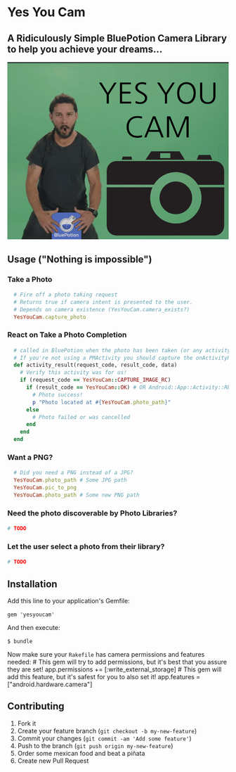 # Yes You Cam
## A **Ridiculous**ly Simple BluePotion Camera Library to help you achieve your dreams...
![Don't Shia Way](_art/yyc.png)

## Usage ("Nothing is impossible")

### Take a Photo

```ruby
  # Fire off a photo taking request
  # Returns true if camera intent is presented to the user.
  # Depends on camera existence (YesYouCam.camera_exists?)
  YesYouCam.capture_photo
```

### React on Take a Photo Completion
```ruby
  # called in BluePotion when the photo has been taken (or any activity is completed actually)
  # If you're not using a PMActivity you should capture the onActivityResult method.
  def activity_result(request_code, result_code, data)
    # Verify this activity was for us!
    if (request_code == YesYouCam::CAPTURE_IMAGE_RC)
      if (result_code == YesYouCam::OK) # OR Android::App::Activity::RESULT_OK
        # Photo success!
        p "Photo located at #{YesYouCam.photo_path}"
      else
        # Photo failed or was cancelled
      end
    end
  end
```

### Want a PNG?
```ruby
  # Did you need a PNG instead of a JPG?
  YesYouCam.photo_path # Some JPG path
  YesYouCam.pic_to_png
  YesYouCam.photo_path # Some new PNG path
```

### Need the photo discoverable by Photo Libraries?
```ruby
# TODO
```

### Let the user select a photo from their library?
```ruby
# TODO
```


## Installation

Add this line to your application's Gemfile:

    gem 'yesyoucam'

And then execute:

    $ bundle

Now make sure your `Rakefile` has camera permissions and features needed:
    # This gem will try to add permissions, but it's best that you assure they are set!
    app.permissions += [:write_external_storage]
    # This gem will add this feature, but it's safest for you to also set it!
    app.features = ["android.hardware.camera"]


## Contributing

1. Fork it
2. Create your feature branch (`git checkout -b my-new-feature`)
3. Commit your changes (`git commit -am 'Add some feature'`)
4. Push to the branch (`git push origin my-new-feature`)
5. Order some mexican food and beat a piñata
6. Create new Pull Request
